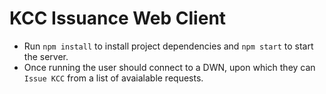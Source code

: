 # KCC Issuance Web Client

* Run `npm install` to install project dependencies and `npm start` to start the server.
* Once running the user should connect to a DWN, upon which they can `Issue KCC` from a list of avaialable requests.
